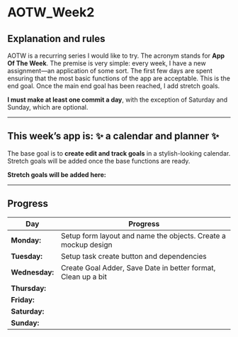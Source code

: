 # AOTW_Week2

## Explanation and rules

AOTW is a recurring series I would like to try. The acronym stands for **App Of The Week**.
The premise is very simple: every week, I have a new assignment—an application of some sort.
The first few days are spent ensuring that the most basic functions of the app are acceptable.
This is the end goal. Once the main end goal has been reached, I add stretch goals.

**I must make at least one commit a day**, with the exception of Saturday and Sunday, which are optional.

---

## This week’s app is: :sparkles: a calendar and planner :sparkles:
The base goal is to **create edit and track goals** in a stylish-looking calendar.
Stretch goals will be added once the base functions are ready.

**Stretch goals will be added here:**  

---

## Progress
| **Day**       | **Progress**                                                   |
|---------------|----------------------------------------------------------------|
| **Monday:**   | Setup form layout and name the objects. Create a mockup design |
| **Tuesday:**  | Setup task create button and dependencies                      |
| **Wednesday:**| Create Goal Adder, Save Date in better format, Clean up a bit  |
| **Thursday:** |                                                                |
| **Friday:**   |                                                                |
| **Saturday:** |                                                                |
| **Sunday:**   |                                                                |

 
